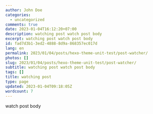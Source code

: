 ```yaml
---
author: John Doe
categories:
  - uncategorized
comments: true
date: 2023-01-04T16:12:20+07:00
description: watching post watch post body
excerpt: watching post watch post body
id: fad7d3b1-3ed2-4888-8d9a-868357ec017d
lang: en
permalink: 2023/01/04/posts/hexo-theme-unit-test/post-watcher/
photos: []
slug: 2023/01/04/posts/hexo-theme-unit-test/post-watcher/
subtitle: watching post watch post body
tags: []
title: watching post
type: page
updated: 2023-01-04T09:18:05Z
wordcount: 7
---
```


watch post body